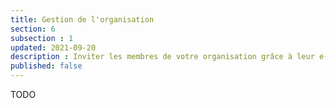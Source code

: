 ```yaml
---
title: Gestion de l'organisation
section: 6
subsection : 1
updated: 2021-09-20
description : Inviter les membres de votre organisation grâce à leur e-mail.
published: false
---
```


TODO
